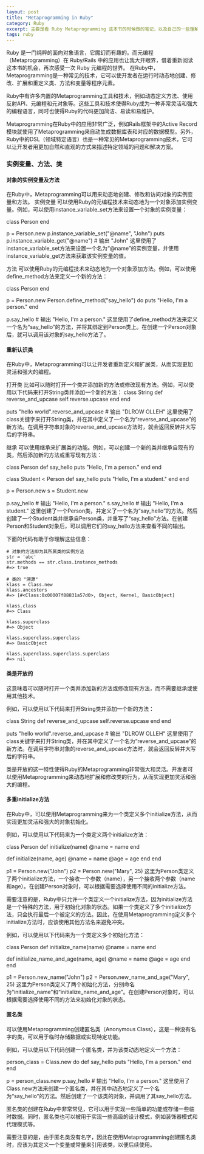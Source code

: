 ```yaml
---
layout: post
title: "Metaprogramming in Ruby"
category: Ruby
excerpt: 主要是看 Ruby Metaprogramming 这本书的时候做的笔记，以及自己的一些理解，记录下来帮助自己温故知新.
tags: ruby
---
```


Ruby 是一门纯粹的面向对象语言，它魔幻而有趣的。而元编程（Metaprogramming）在 Ruby/Rails 中的应用也让我大开眼界，借着重新阅读这本书的机会，再次感受一次 Ruby 元编程的世界。
在Ruby中，Metaprogramming是一种常见的技术，它可以使开发者在运行时动态地创建、修改、扩展和重定义类、方法和变量等程序元素。

Ruby中有许多内置的Metaprogramming工具和技术，例如动态定义方法、使用反射API、元编程和元对象等。这些工具和技术使得Ruby成为一种非常灵活和强大的编程语言，同时也使得Ruby的代码更加简洁、易读和易维护。

Metaprogramming在Ruby中的应用非常广泛，例如Rails框架中的Active Record模块就使用了Metaprogramming来自动生成数据库表和对应的数据模型。另外，Ruby中的DSL（领域特定语言）也是一种常见的Metaprogramming技术，它可以让开发者用更加自然和直观的方式来描述特定领域的问题和解决方案。
### 实例变量、方法、类
	
#### 对象的实例变量及方法
在Ruby中，Metaprogramming可以用来动态地创建、修改和访问对象的实例变量和方法。
实例变量
可以使用Ruby的元编程技术来动态地为一个对象添加实例变量。例如，可以使用instance_variable_set方法来设置一个对象的实例变量：

class Person
end

p = Person.new
p.instance_variable_set("@name", "John")
puts p.instance_variable_get("@name")  # 输出 "John"
这里使用了instance_variable_set方法来设置一个名为“@name”的实例变量，并使用instance_variable_get方法来获取该实例变量的值。

方法
可以使用Ruby的元编程技术来动态地为一个对象添加方法。例如，可以使用define_method方法来定义一个新的方法：

class Person
end

p = Person.new
Person.define_method("say_hello") do
  puts "Hello, I'm a person."
end

p.say_hello  # 输出 "Hello, I'm a person."
这里使用了define_method方法来定义一个名为“say_hello”的方法，并将其绑定到Person类上。在创建一个Person对象后，就可以调用该对象的say_hello方法了。

#### 重新认识类

在Ruby中，Metaprogramming可以让开发者重新定义和扩展类，从而实现更加灵活和强大的编程。

打开类
比如可以随时打开一个类并添加新的方法或修改现有方法。例如，可以使用以下代码来打开String类并添加一个新的方法：
class String
  def reverse_and_upcase
    self.reverse.upcase
  end
end

puts "hello world".reverse_and_upcase  # 输出 "DLROW OLLEH"
这里使用了class关键字来打开String类，并在其中定义了一个名为“reverse_and_upcase”的新方法。在调用字符串对象的reverse_and_upcase方法时，就会返回反转并大写后的字符串。

继承
可以使用继承来扩展类的功能。例如，可以创建一个新的类并继承自现有的类，然后添加新的方法或重写现有方法：

class Person
  def say_hello
    puts "Hello, I'm a person."
  end
end

class Student < Person
  def say_hello
    puts "Hello, I'm a student."
  end
end

p = Person.new
s = Student.new

p.say_hello  # 输出 "Hello, I'm a person."
s.say_hello  # 输出 "Hello, I'm a student."
这里创建了一个Person类，并定义了一个名为“say_hello”的方法。然后创建了一个Student类并继承自Person类，并重写了“say_hello”方法。在创建Person和Student对象后，可以调用它们的say_hello方法来查看不同的输出。


下面的代码有助于你理解这些信息：

```
# 对象的方法即为其所属类的实例方法
str = 'abc'
str.methods == str.class.instance_methods
#=> true

# 类的 "溯源"
klass = Class.new
klass.ancestors
#=> [#<Class:0x00007f88831a57d0>, Object, Kernel, BasicObject]

klass.class
#=> Class

klass.superclass
#=> Object

klass.superclass.superclass
#=> BasicObject

klass.superclass.superclass.superclass
#=> nil
```
#### 类是开放的
这意味着可以随时打开一个类并添加新的方法或修改现有方法，而不需要继承或使用其他技术。

例如，可以使用以下代码来打开String类并添加一个新的方法：

class String
  def reverse_and_upcase
    self.reverse.upcase
  end
end

puts "hello world".reverse_and_upcase  # 输出 "DLROW OLLEH"
这里使用了class关键字来打开String类，并在其中定义了一个名为“reverse_and_upcase”的新方法。在调用字符串对象的reverse_and_upcase方法时，就会返回反转并大写后的字符串。

类是开放的这一特性使得Ruby的Metaprogramming非常强大和灵活。开发者可以使用Metaprogramming来动态地扩展和修改类的行为，从而实现更加灵活和强大的编程。
#### 多重initialize方法
在Ruby中，可以使用Metaprogramming来为一个类定义多个initialize方法，从而实现更加灵活和强大的对象初始化。

例如，可以使用以下代码来为一个类定义两个initialize方法：

class Person
  def initialize(name)
    @name = name
  end

  def initialize(name, age)
    @name = name
    @age = age
  end
end

p1 = Person.new("John")
p2 = Person.new("Mary", 25)
这里为Person类定义了两个initialize方法，一个接收一个参数（name），另一个接收两个参数（name和age）。在创建Person对象时，可以根据需要选择使用不同的initialize方法。

需要注意的是，Ruby中只允许一个类定义一个initialize方法，因为initialize方法是一个特殊的方法，用于初始化对象的状态。如果一个类定义了多个initialize方法，只会执行最后一个被定义的方法。因此，在使用Metaprogramming定义多个initialize方法时，应该使用其他方法名来避免冲突。

例如，可以使用以下代码来为一个类定义多个初始化方法：

class Person
  def initialize_name(name)
    @name = name
  end

  def initialize_name_and_age(name, age)
    @name = name
    @age = age
  end
end

p1 = Person.new_name("John")
p2 = Person.new_name_and_age("Mary", 25)
这里为Person类定义了两个初始化方法，分别命名为“initialize_name”和“initialize_name_and_age”。在创建Person对象时，可以根据需要选择使用不同的方法来初始化对象的状态。
#### 匿名类

可以使用Metaprogramming创建匿名类（Anonymous Class），这是一种没有名字的类，可以用于临时存储数据或实现特定功能。

例如，可以使用以下代码创建一个匿名类，并为该类动态地定义一个方法：

person_class = Class.new do
  def say_hello
    puts "Hello, I'm a person."
  end
end

p = person_class.new
p.say_hello  # 输出 "Hello, I'm a person."
这里使用了Class.new方法来创建一个匿名类，并在其中动态地定义了一个名为“say_hello”的方法。然后创建了一个该类的对象，并调用了其say_hello方法。

匿名类的创建在Ruby中非常常见，它可以用于实现一些简单的功能或存储一些临时数据。同时，匿名类也可以被用于实现一些高级的设计模式，例如装饰器模式和代理模式等。

需要注意的是，由于匿名类没有名字，因此在使用Metaprogramming创建匿名类时，应该为其定义一个变量或常量来引用该类，以便后续使用。